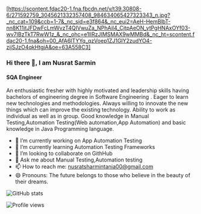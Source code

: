 [https://scontent.fdac20-1.fna.fbcdn.net/v/t39.30808-6/271592759_3045621332357408_984634065427323343_n.jpg?_nc_cat=109&ccb=1-7&_nc_sid=e3f864&_nc_eui2=AeH-HemBlbT-nn8K11itJFDwFcLmWvzT4QIVwuZa_NPhAiI4_CjtpAeON_ytPgHNAxOYf03-wv7IBzTkT7RwW1z_&_nc_ohc=e1llRzJIMSMAX9wMMBd&_nc_ht=scontent.fdac20-1.fna&oh=00_AfA6ITYYq_qzVoep1ZJ1GlY2zudYO4-zijSJzO4qkHtgjA&oe=63A558C3]

### Hi there 👋, I am Nusrat Sarmin
#### SQA Engineer


An enthusiastic fresher with highly motivated and leadership skills having bachelors of engineering degree in Software Engineering . Eager to learn new technologies and methodologies. Always willing to innovate the new things which can improve the existing technology. Ability to work as individual as well as in group. Good knowledge in Manual Testing,Automation Testing(Web automation,App Automation)  and basic knowledge in Java Programming language.

- 🔭 I’m currently working on App Automation Testing 
- 🌱 I’m currently learning Automation Testing Frameworks 
- 👯 I’m looking to collaborate on GithHub 
- 💬 Ask me about Manual Testing,Automation testing 
- 📫 How to reach me: nusratsharmintania00@gmail.com 
- 😄 Pronouns: The future belongs to those who believe in the beauty of their dreams. 


![GitHub stats](https://github-readme-stats.vercel.app/api?username=Nusrat-Sarmin&show_icons=true)  

![Profile views](https://gpvc.arturio.dev/Nusrat-Sarmin)  
